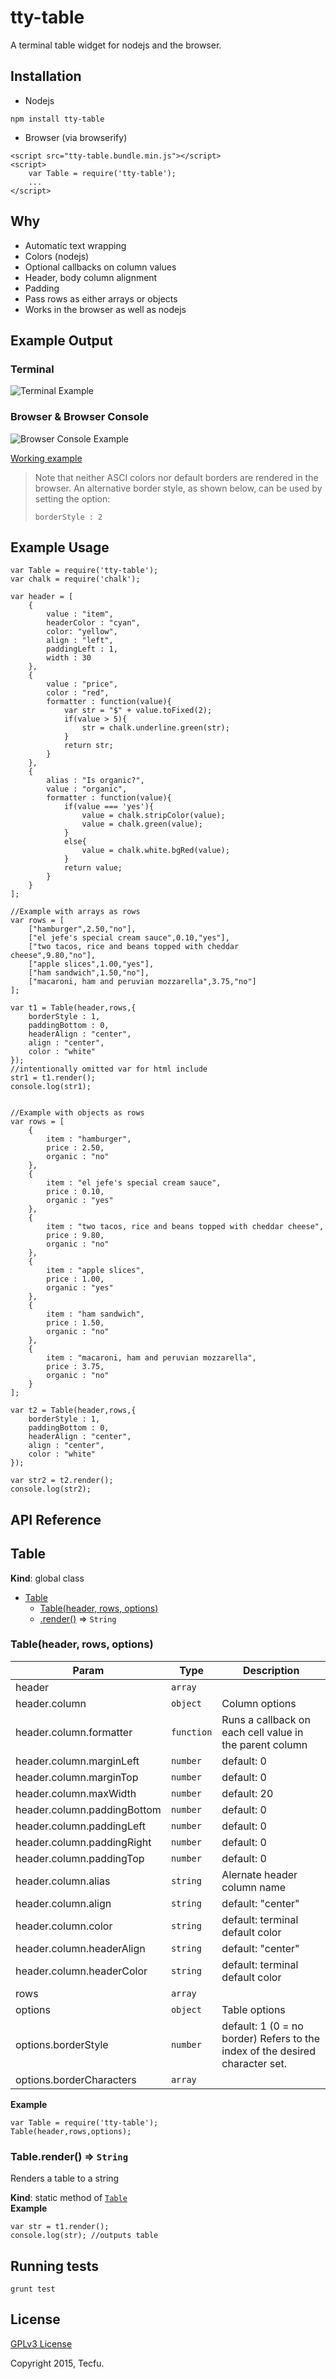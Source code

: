 # tty-table

A terminal table widget for nodejs and the browser.

## Installation

- Nodejs

```
npm install tty-table
```

- Browser (via browserify)

```
<script src="tty-table.bundle.min.js"></script>
<script>
	var Table = require('tty-table');
	...
</script>
```

## Why

- Automatic text wrapping
- Colors (nodejs)
- Optional callbacks on column values
- Header, body column alignment
- Padding
- Pass rows as either arrays or objects
- Works in the browser as well as nodejs

## Example Output

### Terminal
![Terminal Example](examples/images/node-example.png "Terminal Example") 

### Browser & Browser Console 
![Browser Console Example](examples/images/browser-example.png "Browser Console Example") 

[Working example](http://htmlpreview.github.io/?https://raw.githubusercontent.com/tecfu/tty-table/master/examples/browser-example.html)

> Note that neither ASCI colors nor default borders are rendered in the browser.
> An alternative border style, as shown below, can be used by setting the option:
>
> ```
> borderStyle : 2
> ```

## Example Usage

<!--EXAMPLE-USAGE-->

```
var Table = require('tty-table');
var chalk = require('chalk');

var header = [
	{
		value : "item",
		headerColor : "cyan",
		color: "yellow",
		align : "left",
		paddingLeft : 1,
		width : 30
	},
	{
		value : "price",
		color : "red", 
		formatter : function(value){
			var str = "$" + value.toFixed(2);
			if(value > 5){
				str = chalk.underline.green(str);
			}
			return str;
		}
	},
	{
		alias : "Is organic?",	
		value : "organic",
		formatter : function(value){
			if(value === 'yes'){
				value = chalk.stripColor(value);
				value = chalk.green(value);
			}
			else{
				value = chalk.white.bgRed(value);
			}
			return value;
		}
	}
];

//Example with arrays as rows 
var rows = [
	["hamburger",2.50,"no"],
	["el jefe's special cream sauce",0.10,"yes"],
	["two tacos, rice and beans topped with cheddar cheese",9.80,"no"],
	["apple slices",1.00,"yes"],
	["ham sandwich",1.50,"no"],
	["macaroni, ham and peruvian mozzarella",3.75,"no"]
];

var t1 = Table(header,rows,{
	borderStyle : 1,
	paddingBottom : 0,
	headerAlign : "center",
	align : "center",
	color : "white"
});
//intentionally omitted var for html include
str1 = t1.render();
console.log(str1);


//Example with objects as rows 
var rows = [
	{
		item : "hamburger",
		price : 2.50,
		organic : "no"
	},
	{
		item : "el jefe's special cream sauce",
		price : 0.10,
		organic : "yes"
	},
	{
		item : "two tacos, rice and beans topped with cheddar cheese",
		price : 9.80,
		organic : "no"
	},
	{
		item : "apple slices",
		price : 1.00,
		organic : "yes"	
	},	
	{
		item : "ham sandwich",
		price : 1.50,
		organic : "no"
	},
	{
		item : "macaroni, ham and peruvian mozzarella",
		price : 3.75,
		organic : "no"
	}
];

var t2 = Table(header,rows,{
	borderStyle : 1,
	paddingBottom : 0,
	headerAlign : "center",
	align : "center",
	color : "white"
});

var str2 = t2.render();
console.log(str2);

```
<!--END-EXAMPLE-USAGE-->

## API Reference 
<!--API-REF-->

<a name="Table"></a>
## Table
**Kind**: global class  

* [Table](#Table)
  * [Table(header, rows, options)](#new_Table_new)
  * [.render()](#Table.render) ⇒ <code>String</code>

<a name="new_Table_new"></a>
### Table(header, rows, options)

| Param | Type | Description |
| --- | --- | --- |
| header | <code>array</code> |  |
| header.column | <code>object</code> | Column options |
| header.column.formatter | <code>function</code> | Runs a callback on each cell value in the parent column |
| header.column.marginLeft | <code>number</code> | default: 0 |
| header.column.marginTop | <code>number</code> | default: 0 |
| header.column.maxWidth | <code>number</code> | default: 20 |
| header.column.paddingBottom | <code>number</code> | default: 0 |
| header.column.paddingLeft | <code>number</code> | default: 0 |
| header.column.paddingRight | <code>number</code> | default: 0 |
| header.column.paddingTop | <code>number</code> | default: 0 |
| header.column.alias | <code>string</code> | Alernate header column name |
| header.column.align | <code>string</code> | default: "center" |
| header.column.color | <code>string</code> | default: terminal default color |
| header.column.headerAlign | <code>string</code> | default: "center" |
| header.column.headerColor | <code>string</code> | default: terminal default color |
| rows | <code>array</code> |  |
| options | <code>object</code> | Table options |
| options.borderStyle | <code>number</code> | default: 1 (0 = no border)  Refers to the index of the desired character set. |
| options.borderCharacters | <code>array</code> |  |

**Example**  
```
var Table = require('tty-table');
Table(header,rows,options);
```
<a name="Table.render"></a>
### Table.render() ⇒ <code>String</code>
Renders a table to a string

**Kind**: static method of <code>[Table](#Table)</code>  
**Example**  
```
var str = t1.render(); 
console.log(str); //outputs table
```

<!--END-API-REF-->

## Running tests

```
grunt test
```

## License

[GPLv3 License](http://www.gnu.org/licenses/gpl-3.0.en.html)

Copyright 2015, Tecfu. 
